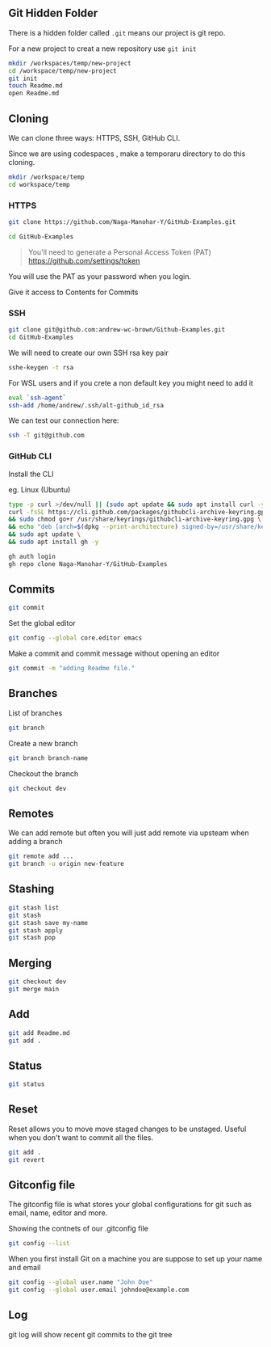 ## Git Hidden Folder

There is a hidden folder called `.git` means our project is git repo.

For a new project to creat a new repository use `git init`

```sh
mkdir /workspaces/temp/new-project
cd /workspace/temp/new-project
git init
touch Readme.md
open Readme.md
```
## Cloning 

We can clone three ways: HTTPS, SSH, GitHub CLI.

Since we are using codespaces , make a temporaru directory to do this cloning.

```sh
mkdir /workspace/temp
cd workspace/temp
```

### HTTPS

```sh
git clone https://github.com/Naga-Manohar-Y/GitHub-Examples.git

cd GitHub-Examples
```
> You'll need to generate a Personal Access Token (PAT) 
https://github.com/settings/token

You will use the PAT as your password when you login.

Give it access to Contents for Commits

### SSH
```sh
git clone git@github.com:andrew-wc-brown/Github-Examples.git
cd GitHub-Examples
```
We will need to create our own SSH rsa key pair
```sh
sshe-keygen -t rsa
```
For WSL users and if you crete a non default key you might need to add it

```sh
eval `ssh-agent`
ssh-add /home/andrew/.ssh/alt-github_id_rsa
```
We can test our connection here:

```sh
ssh -T git@github.com
```

### GitHub CLI

Install the CLI

eg. Linux (Ubuntu)

```sh
type -p curl >/dev/null || (sudo apt update && sudo apt install curl -y)
curl -fsSL https://cli.github.com/packages/githubcli-archive-keyring.gpg | sudo dd of=/usr/share/keyrings/githubcli-archive-keyring.gpg \
&& sudo chmod go+r /usr/share/keyrings/githubcli-archive-keyring.gpg \
&& echo "deb [arch=$(dpkg --print-architecture) signed-by=/usr/share/keyrings/githubcli-archive-keyring.gpg] https://cli.github.com/packages stable main" | sudo tee /etc/apt/sources.list.d/github-cli.list > /dev/null \
&& sudo apt update \
&& sudo apt install gh -y
```
```sh
gh auth login
gh repo clone Naga-Manohar-Y/GitHub-Examples
```

## Commits

```sh
git commit
```

Set the global editor

```sh
git config --global core.editor emacs
```
Make a commit and commit message without opening an editor

```sh
git commit -m "adding Readme file."
```


## Branches
List of branches
```sh
git branch
```
Create a new branch

```sh
git branch branch-name
```
Checkout the branch
```sh
git checkout dev
```

## Remotes

We can add remote but often you will just add remote via upsteam when adding a branch
```sh
git remote add ...
git branch -u origin new-feature
```

## Stashing
```sh
git stash list
git stash
git stash save my-name
git stash apply
git stash pop
```

## Merging
```sh
git checkout dev
git merge main
```

## Add

```sh
git add Readme.md
git add .
```

## Status

```sh
git status
```

## Reset
Reset allows you to move move staged changes to be unstaged. Useful when you don't want to commit all the files.

```sh
git add .
git revert
```
## Gitconfig file
The gitconfig file is what stores your global configurations for git such as email, name, editor and more.

Showing the contnets of our .gitconfig file

```sh
git config --list
```

When you first install Git on a machine you are suppose to set up your name and email

```sh 
git config --global user.name "John Doe"
git config --global user.email johndoe@example.com
```
## Log
git log will show recent git commits to the git tree
